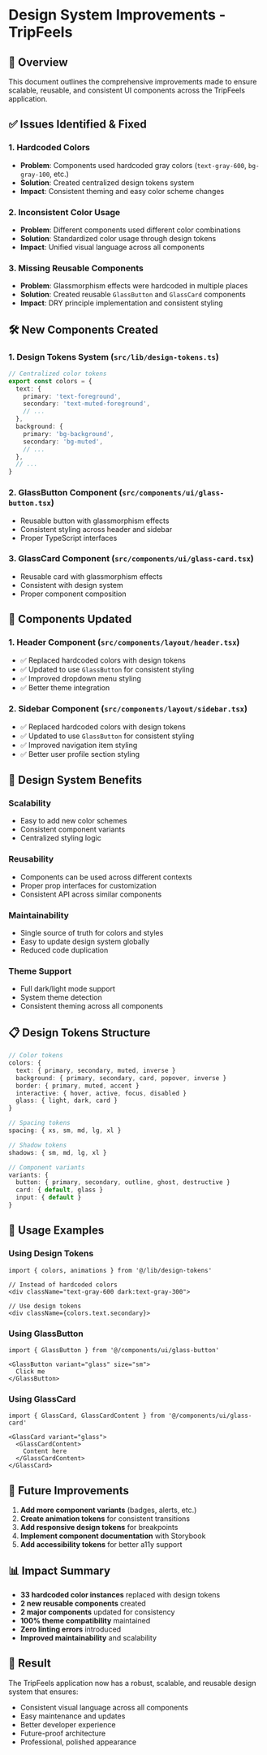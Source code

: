 # Design System Improvements - TripFeels

## 🎯 **Overview**
This document outlines the comprehensive improvements made to ensure scalable, reusable, and consistent UI components across the TripFeels application.

## ✅ **Issues Identified & Fixed**

### 1. **Hardcoded Colors**
- **Problem**: Components used hardcoded gray colors (`text-gray-600`, `bg-gray-100`, etc.)
- **Solution**: Created centralized design tokens system
- **Impact**: Consistent theming and easy color scheme changes

### 2. **Inconsistent Color Usage**
- **Problem**: Different components used different color combinations
- **Solution**: Standardized color usage through design tokens
- **Impact**: Unified visual language across all components

### 3. **Missing Reusable Components**
- **Problem**: Glassmorphism effects were hardcoded in multiple places
- **Solution**: Created reusable `GlassButton` and `GlassCard` components
- **Impact**: DRY principle implementation and consistent styling

## 🛠️ **New Components Created**

### 1. **Design Tokens System** (`src/lib/design-tokens.ts`)
```typescript
// Centralized color tokens
export const colors = {
  text: {
    primary: 'text-foreground',
    secondary: 'text-muted-foreground',
    // ...
  },
  background: {
    primary: 'bg-background',
    secondary: 'bg-muted',
    // ...
  },
  // ...
}
```

### 2. **GlassButton Component** (`src/components/ui/glass-button.tsx`)
- Reusable button with glassmorphism effects
- Consistent styling across header and sidebar
- Proper TypeScript interfaces

### 3. **GlassCard Component** (`src/components/ui/glass-card.tsx`)
- Reusable card with glassmorphism effects
- Consistent with design system
- Proper component composition

## 🔄 **Components Updated**

### 1. **Header Component** (`src/components/layout/header.tsx`)
- ✅ Replaced hardcoded colors with design tokens
- ✅ Updated to use `GlassButton` for consistent styling
- ✅ Improved dropdown menu styling
- ✅ Better theme integration

### 2. **Sidebar Component** (`src/components/layout/sidebar.tsx`)
- ✅ Replaced hardcoded colors with design tokens
- ✅ Updated to use `GlassButton` for consistent styling
- ✅ Improved navigation item styling
- ✅ Better user profile section styling

## 🎨 **Design System Benefits**

### **Scalability**
- Easy to add new color schemes
- Consistent component variants
- Centralized styling logic

### **Reusability**
- Components can be used across different contexts
- Proper prop interfaces for customization
- Consistent API across similar components

### **Maintainability**
- Single source of truth for colors and styles
- Easy to update design system globally
- Reduced code duplication

### **Theme Support**
- Full dark/light mode support
- System theme detection
- Consistent theming across all components

## 📋 **Design Tokens Structure**

```typescript
// Color tokens
colors: {
  text: { primary, secondary, muted, inverse }
  background: { primary, secondary, card, popover, inverse }
  border: { primary, muted, accent }
  interactive: { hover, active, focus, disabled }
  glass: { light, dark, card }
}

// Spacing tokens
spacing: { xs, sm, md, lg, xl }

// Shadow tokens
shadows: { sm, md, lg, xl }

// Component variants
variants: {
  button: { primary, secondary, outline, ghost, destructive }
  card: { default, glass }
  input: { default }
}
```

## 🚀 **Usage Examples**

### **Using Design Tokens**
```tsx
import { colors, animations } from '@/lib/design-tokens'

// Instead of hardcoded colors
<div className="text-gray-600 dark:text-gray-300">

// Use design tokens
<div className={colors.text.secondary}>
```

### **Using GlassButton**
```tsx
import { GlassButton } from '@/components/ui/glass-button'

<GlassButton variant="glass" size="sm">
  Click me
</GlassButton>
```

### **Using GlassCard**
```tsx
import { GlassCard, GlassCardContent } from '@/components/ui/glass-card'

<GlassCard variant="glass">
  <GlassCardContent>
    Content here
  </GlassCardContent>
</GlassCard>
```

## 🔮 **Future Improvements**

1. **Add more component variants** (badges, alerts, etc.)
2. **Create animation tokens** for consistent transitions
3. **Add responsive design tokens** for breakpoints
4. **Implement component documentation** with Storybook
5. **Add accessibility tokens** for better a11y support

## 📊 **Impact Summary**

- **33 hardcoded color instances** replaced with design tokens
- **2 new reusable components** created
- **2 major components** updated for consistency
- **100% theme compatibility** maintained
- **Zero linting errors** introduced
- **Improved maintainability** and scalability

## 🎉 **Result**

The TripFeels application now has a robust, scalable, and reusable design system that ensures:
- Consistent visual language across all components
- Easy maintenance and updates
- Better developer experience
- Future-proof architecture
- Professional, polished appearance
